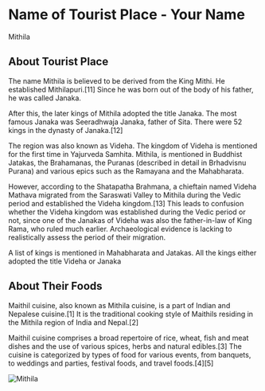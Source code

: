 # Name of Tourist Place - Your Name
Mithila
## About Tourist Place 
The name Mithila is believed to be derived from the King Mithi. He established Mithilapuri.[11] Since he was born out of the body of his father, he was called Janaka.

After this, the later kings of Mithila adopted the title Janaka. The most famous Janaka was Seeradhwaja Janaka, father of Sita. There were 52 kings in the dynasty of Janaka.[12]

The region was also known as Videha. The kingdom of Videha is mentioned for the first time in Yajurveda Samhita. Mithila, is mentioned in Buddhist Jatakas, the Brahamanas, the Puranas (described in detail in Brhadvisnu Purana) and various epics such as the Ramayana and the Mahabharata.

However, according to the Shatapatha Brahmana, a chieftain named Videha Mathava migrated from the Saraswati Valley to Mithila during the Vedic period and established the Videha kingdom.[13] This leads to confusion whether the Videha kingdom was established during the Vedic period or not, since one of the Janakas of Videha was also the father-in-law of King Rama, who ruled much earlier. Archaeological evidence is lacking to realistically assess the period of their migration.

A list of kings is mentioned in Mahabharata and Jatakas. All the kings either adopted the title Videha or Janaka

## About Their Foods
Maithil cuisine, also known as Mithila cuisine, is a part of Indian and Nepalese cuisine.[1] It is the traditional cooking style of Maithils residing in the Mithila region of India and Nepal.[2]

Maithil cuisine comprises a broad repertoire of rice, wheat, fish and meat dishes and the use of various spices, herbs and natural edibles.[3] The cuisine is categorized by types of food for various events, from banquets, to weddings and parties, festival foods, and travel foods.[4][5]

<img align="center" src="https://upload.wikimedia.org/wikipedia/commons/thumb/c/c3/Fort_of_Darbhanga.jpg/200px-Fort_of_Darbhanga.jpg" alt="Mithila"/> 
